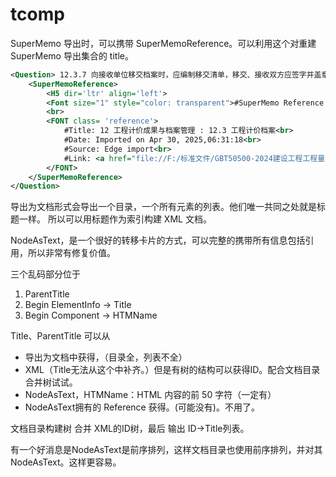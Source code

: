 # tcomp

SuperMemo 导出时，可以携带 SuperMemoReference。可以利用这个对重建 SuperMemo 导出集合的 title。

```xml
<Question> 12.3.7 向接收单位移交档案时，应编制移交清单，移交、接收双方应签字并盖章后方可交接。<br><br><hr>
    <SuperMemoReference>
        <H5 dir='ltr' align='left'>
        <Font size="1" style="color: transparent">#SuperMemo Reference:</Font>
        <br>
        <FONT class= 'reference'>
            #Title: 12 工程计价成果与档案管理 : 12.3 工程计价档案<br>
            #Date: Imported on Apr 30, 2025,06:31:18<br>
            #Source: Edge import<br>
            #Link: <a href="file://F:/标准文件/GBT50500-2024建设工程工程量清单计价标准_可搜索.pdf">file://F:/标准文件/GBT50500-2024建设工程工程量清单计价标准_可搜索.pdf</a>
        </FONT>
    </SuperMemoReference>
</Question>
```

导出为文档形式会导出一个目录，一个所有元素的列表。他们唯一共同之处就是标题一样。
所以可以用标题作为索引构建 XML 文档。

NodeAsText，是一个很好的转移卡片的方式，可以完整的携带所有信息包括引用，所以非常有修复价值。

三个乱码部分位于

1. ParentTitle
2. Begin ElementInfo -> Title
3. Begin Component -> HTMName

Title、ParentTitle 可以从

- 导出为文档中获得，（目录全，列表不全）
- XML（Title无法从这个中补齐。）但是有树的结构可以获得ID。配合文档目录合并树试试。
- NodeAsText，HTMName：HTML 内容的前 50 字符（一定有）
- NodeAsText拥有的 Reference 获得。(可能没有)。不用了。

文档目录构建树 合并 XML的ID树，最后 输出 ID->Title列表。

有一个好消息是NodeAsText是前序排列，这样文档目录也使用前序排列，并对其NodeAsText。这样更容易。

